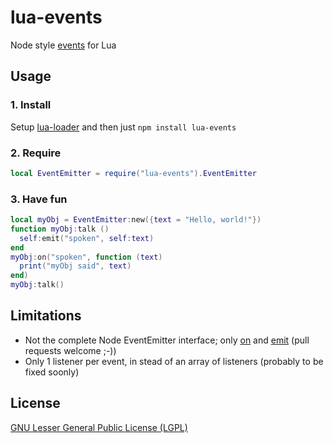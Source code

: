 # lua-events

Node style [events](http://nodejs.org/api/events.html) for Lua

## Usage

### 1. Install
Setup [lua-loader](https://github.com/wscherphof/lua-loader) and then just `npm install lua-events`

### 2. Require
```lua
local EventEmitter = require("lua-events").EventEmitter
```

### 3. Have fun
```lua
local myObj = EventEmitter:new({text = "Hello, world!"})
function myObj:talk ()
  self:emit("spoken", self:text)
end
myObj:on("spoken", function (text)
  print("myObj said", text)
end)
myObj:talk()
```

## Limitations
- Not the complete Node EventEmitter interface; only [on](http://nodejs.org/api/events.html#events_emitter_on_event_listener) and [emit](http://nodejs.org/api/events.html#events_emitter_emit_event_arg1_arg2) (pull requests welcome ;-))
- Only 1 listener per event, in stead of an array of listeners (probably to be fixed soonly)

## License
[GNU Lesser General Public License (LGPL)](http://www.gnu.org/licenses/lgpl-3.0.txt)
